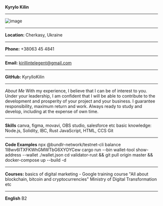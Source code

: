 
**Kyrylo Kilin**
_______________________________________________________________________________________________________________________________________________________________________
![image](https://user-images.githubusercontent.com/83702309/206927559-33b10cd7-8217-4b6a-941d-03ad92f51f1a.png)
_______________________________________________________________________________________________________________________________________________________________________

**Location:** Cherkasy, Ukraine
_______________________________________________________________________________________________________________________________________________________________________
**Phone:** +38063 45 4841
_______________________________________________________________________________________________________________________________________________________________________
**Email:** kirillintelegent@gmail.com
_______________________________________________________________________________________________________________________________________________________________________
**GitHub:** KyrylloKilin
_______________________________________________________________________________________________________________________________________________________________________
_About Me_
With my experience, I believe that I can be of interest to you. Under your leadership, I am confident that I will be able to contribute to the development and prosperity of your project and your business.
I guarantee responsibility, maximum return and work. Always ready to study and develop, including at the expense of own time.
_______________________________________________________________________________________________________________________________________________________________________
**Skills**
canva, figma, movavi, OBS studio, salesforce etc
basic knowledge: Node.js, Solidity, IBC, Rust
JavaScript, HTML, CCS 
Git
_______________________________________________________________________________________________________________________________________________________________________
**Code Examples**
npx @bundlr-network/testnet-cli balance 1I8wv6lTXFKWhGMWTbG6XYOYCew
cargo run --bin wallet-tool show-address --wallet ./wallet.json
cd validator-rust && git pull origin master && docker-compose up --build -d
_______________________________________________________________________________________________________________________________________________________________________
**Courses:**
basics of digital marketing - Google
training course "All about blockchain, bitcoin and cryptocurrencies" Ministry of Digital Transformation
etc
_______________________________________________________________________________________________________________________________________________________________________
**English**
B2 
